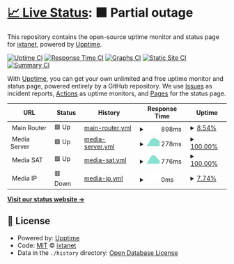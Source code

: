 # [📈 Live Status](https://status.ixtanet.com): <!--live status--> **🟧 Partial outage**

This repository contains the open-source uptime monitor and status page for [ixtanet](https://status.ixtanet.com), powered by [Upptime](https://github.com/upptime/upptime).

[![Uptime CI](https://github.com/ixtanet/upptime/workflows/Uptime%20CI/badge.svg)](https://github.com/ixtanet/upptime/actions?query=workflow%3A%22Uptime+CI%22)
[![Response Time CI](https://github.com/ixtanet/upptime/workflows/Response%20Time%20CI/badge.svg)](https://github.com/ixtanet/upptime/actions?query=workflow%3A%22Response+Time+CI%22)
[![Graphs CI](https://github.com/ixtanet/upptime/workflows/Graphs%20CI/badge.svg)](https://github.com/ixtanet/upptime/actions?query=workflow%3A%22Graphs+CI%22)
[![Static Site CI](https://github.com/ixtanet/upptime/workflows/Static%20Site%20CI/badge.svg)](https://github.com/ixtanet/upptime/actions?query=workflow%3A%22Static+Site+CI%22)
[![Summary CI](https://github.com/ixtanet/upptime/workflows/Summary%20CI/badge.svg)](https://github.com/ixtanet/upptime/actions?query=workflow%3A%22Summary+CI%22)

With [Upptime](https://upptime.js.org), you can get your own unlimited and free uptime monitor and status page, powered entirely by a GitHub repository. We use [Issues](https://github.com/ixtanet/upptime/issues) as incident reports, [Actions](https://github.com/ixtanet/upptime/actions) as uptime monitors, and [Pages](https://status.ixtanet.com) for the status page.

<!--start: status pages-->
<!-- This summary is generated by Upptime (https://github.com/upptime/upptime) -->
<!-- Do not edit this manually, your changes will be overwritten -->
<!-- prettier-ignore -->
| URL | Status | History | Response Time | Uptime |
| --- | ------ | ------- | ------------- | ------ |
| <img alt="" src="https://favicons.githubusercontent.com/null" height="13"> Main Router | 🟩 Up | [main-router.yml](https://github.com/ixtanet/upptime/commits/HEAD/history/main-router.yml) | <details><summary><img alt="Response time graph" src="./graphs/main-router/response-time-week.png" height="20"> 898ms</summary><br><a href="https://status.ixtanet.com/history/main-router"><img alt="Response time 898" src="https://img.shields.io/endpoint?url=https%3A%2F%2Fraw.githubusercontent.com%2Fixtanet%2Fupptime%2FHEAD%2Fapi%2Fmain-router%2Fresponse-time.json"></a><br><a href="https://status.ixtanet.com/history/main-router"><img alt="24-hour response time 898" src="https://img.shields.io/endpoint?url=https%3A%2F%2Fraw.githubusercontent.com%2Fixtanet%2Fupptime%2FHEAD%2Fapi%2Fmain-router%2Fresponse-time-day.json"></a><br><a href="https://status.ixtanet.com/history/main-router"><img alt="7-day response time 898" src="https://img.shields.io/endpoint?url=https%3A%2F%2Fraw.githubusercontent.com%2Fixtanet%2Fupptime%2FHEAD%2Fapi%2Fmain-router%2Fresponse-time-week.json"></a><br><a href="https://status.ixtanet.com/history/main-router"><img alt="30-day response time 898" src="https://img.shields.io/endpoint?url=https%3A%2F%2Fraw.githubusercontent.com%2Fixtanet%2Fupptime%2FHEAD%2Fapi%2Fmain-router%2Fresponse-time-month.json"></a><br><a href="https://status.ixtanet.com/history/main-router"><img alt="1-year response time 898" src="https://img.shields.io/endpoint?url=https%3A%2F%2Fraw.githubusercontent.com%2Fixtanet%2Fupptime%2FHEAD%2Fapi%2Fmain-router%2Fresponse-time-year.json"></a></details> | <details><summary><a href="https://status.ixtanet.com/history/main-router">8.54%</a></summary><a href="https://status.ixtanet.com/history/main-router"><img alt="All-time uptime 8.54%" src="https://img.shields.io/endpoint?url=https%3A%2F%2Fraw.githubusercontent.com%2Fixtanet%2Fupptime%2FHEAD%2Fapi%2Fmain-router%2Fuptime.json"></a><br><a href="https://status.ixtanet.com/history/main-router"><img alt="24-hour uptime 8.54%" src="https://img.shields.io/endpoint?url=https%3A%2F%2Fraw.githubusercontent.com%2Fixtanet%2Fupptime%2FHEAD%2Fapi%2Fmain-router%2Fuptime-day.json"></a><br><a href="https://status.ixtanet.com/history/main-router"><img alt="7-day uptime 8.54%" src="https://img.shields.io/endpoint?url=https%3A%2F%2Fraw.githubusercontent.com%2Fixtanet%2Fupptime%2FHEAD%2Fapi%2Fmain-router%2Fuptime-week.json"></a><br><a href="https://status.ixtanet.com/history/main-router"><img alt="30-day uptime 8.54%" src="https://img.shields.io/endpoint?url=https%3A%2F%2Fraw.githubusercontent.com%2Fixtanet%2Fupptime%2FHEAD%2Fapi%2Fmain-router%2Fuptime-month.json"></a><br><a href="https://status.ixtanet.com/history/main-router"><img alt="1-year uptime 8.54%" src="https://img.shields.io/endpoint?url=https%3A%2F%2Fraw.githubusercontent.com%2Fixtanet%2Fupptime%2FHEAD%2Fapi%2Fmain-router%2Fuptime-year.json"></a></details>
| <img alt="" src="https://favicons.githubusercontent.com/null" height="13"> Media Server | 🟩 Up | [media-server.yml](https://github.com/ixtanet/upptime/commits/HEAD/history/media-server.yml) | <details><summary><img alt="Response time graph" src="./graphs/media-server/response-time-week.png" height="20"> 278ms</summary><br><a href="https://status.ixtanet.com/history/media-server"><img alt="Response time 278" src="https://img.shields.io/endpoint?url=https%3A%2F%2Fraw.githubusercontent.com%2Fixtanet%2Fupptime%2FHEAD%2Fapi%2Fmedia-server%2Fresponse-time.json"></a><br><a href="https://status.ixtanet.com/history/media-server"><img alt="24-hour response time 278" src="https://img.shields.io/endpoint?url=https%3A%2F%2Fraw.githubusercontent.com%2Fixtanet%2Fupptime%2FHEAD%2Fapi%2Fmedia-server%2Fresponse-time-day.json"></a><br><a href="https://status.ixtanet.com/history/media-server"><img alt="7-day response time 278" src="https://img.shields.io/endpoint?url=https%3A%2F%2Fraw.githubusercontent.com%2Fixtanet%2Fupptime%2FHEAD%2Fapi%2Fmedia-server%2Fresponse-time-week.json"></a><br><a href="https://status.ixtanet.com/history/media-server"><img alt="30-day response time 278" src="https://img.shields.io/endpoint?url=https%3A%2F%2Fraw.githubusercontent.com%2Fixtanet%2Fupptime%2FHEAD%2Fapi%2Fmedia-server%2Fresponse-time-month.json"></a><br><a href="https://status.ixtanet.com/history/media-server"><img alt="1-year response time 278" src="https://img.shields.io/endpoint?url=https%3A%2F%2Fraw.githubusercontent.com%2Fixtanet%2Fupptime%2FHEAD%2Fapi%2Fmedia-server%2Fresponse-time-year.json"></a></details> | <details><summary><a href="https://status.ixtanet.com/history/media-server">100.00%</a></summary><a href="https://status.ixtanet.com/history/media-server"><img alt="All-time uptime 100.00%" src="https://img.shields.io/endpoint?url=https%3A%2F%2Fraw.githubusercontent.com%2Fixtanet%2Fupptime%2FHEAD%2Fapi%2Fmedia-server%2Fuptime.json"></a><br><a href="https://status.ixtanet.com/history/media-server"><img alt="24-hour uptime 100.00%" src="https://img.shields.io/endpoint?url=https%3A%2F%2Fraw.githubusercontent.com%2Fixtanet%2Fupptime%2FHEAD%2Fapi%2Fmedia-server%2Fuptime-day.json"></a><br><a href="https://status.ixtanet.com/history/media-server"><img alt="7-day uptime 100.00%" src="https://img.shields.io/endpoint?url=https%3A%2F%2Fraw.githubusercontent.com%2Fixtanet%2Fupptime%2FHEAD%2Fapi%2Fmedia-server%2Fuptime-week.json"></a><br><a href="https://status.ixtanet.com/history/media-server"><img alt="30-day uptime 100.00%" src="https://img.shields.io/endpoint?url=https%3A%2F%2Fraw.githubusercontent.com%2Fixtanet%2Fupptime%2FHEAD%2Fapi%2Fmedia-server%2Fuptime-month.json"></a><br><a href="https://status.ixtanet.com/history/media-server"><img alt="1-year uptime 100.00%" src="https://img.shields.io/endpoint?url=https%3A%2F%2Fraw.githubusercontent.com%2Fixtanet%2Fupptime%2FHEAD%2Fapi%2Fmedia-server%2Fuptime-year.json"></a></details>
| <img alt="" src="https://favicons.githubusercontent.com/null" height="13"> Media SAT | 🟩 Up | [media-sat.yml](https://github.com/ixtanet/upptime/commits/HEAD/history/media-sat.yml) | <details><summary><img alt="Response time graph" src="./graphs/media-sat/response-time-week.png" height="20"> 776ms</summary><br><a href="https://status.ixtanet.com/history/media-sat"><img alt="Response time 776" src="https://img.shields.io/endpoint?url=https%3A%2F%2Fraw.githubusercontent.com%2Fixtanet%2Fupptime%2FHEAD%2Fapi%2Fmedia-sat%2Fresponse-time.json"></a><br><a href="https://status.ixtanet.com/history/media-sat"><img alt="24-hour response time 776" src="https://img.shields.io/endpoint?url=https%3A%2F%2Fraw.githubusercontent.com%2Fixtanet%2Fupptime%2FHEAD%2Fapi%2Fmedia-sat%2Fresponse-time-day.json"></a><br><a href="https://status.ixtanet.com/history/media-sat"><img alt="7-day response time 776" src="https://img.shields.io/endpoint?url=https%3A%2F%2Fraw.githubusercontent.com%2Fixtanet%2Fupptime%2FHEAD%2Fapi%2Fmedia-sat%2Fresponse-time-week.json"></a><br><a href="https://status.ixtanet.com/history/media-sat"><img alt="30-day response time 776" src="https://img.shields.io/endpoint?url=https%3A%2F%2Fraw.githubusercontent.com%2Fixtanet%2Fupptime%2FHEAD%2Fapi%2Fmedia-sat%2Fresponse-time-month.json"></a><br><a href="https://status.ixtanet.com/history/media-sat"><img alt="1-year response time 776" src="https://img.shields.io/endpoint?url=https%3A%2F%2Fraw.githubusercontent.com%2Fixtanet%2Fupptime%2FHEAD%2Fapi%2Fmedia-sat%2Fresponse-time-year.json"></a></details> | <details><summary><a href="https://status.ixtanet.com/history/media-sat">100.00%</a></summary><a href="https://status.ixtanet.com/history/media-sat"><img alt="All-time uptime 100.00%" src="https://img.shields.io/endpoint?url=https%3A%2F%2Fraw.githubusercontent.com%2Fixtanet%2Fupptime%2FHEAD%2Fapi%2Fmedia-sat%2Fuptime.json"></a><br><a href="https://status.ixtanet.com/history/media-sat"><img alt="24-hour uptime 100.00%" src="https://img.shields.io/endpoint?url=https%3A%2F%2Fraw.githubusercontent.com%2Fixtanet%2Fupptime%2FHEAD%2Fapi%2Fmedia-sat%2Fuptime-day.json"></a><br><a href="https://status.ixtanet.com/history/media-sat"><img alt="7-day uptime 100.00%" src="https://img.shields.io/endpoint?url=https%3A%2F%2Fraw.githubusercontent.com%2Fixtanet%2Fupptime%2FHEAD%2Fapi%2Fmedia-sat%2Fuptime-week.json"></a><br><a href="https://status.ixtanet.com/history/media-sat"><img alt="30-day uptime 100.00%" src="https://img.shields.io/endpoint?url=https%3A%2F%2Fraw.githubusercontent.com%2Fixtanet%2Fupptime%2FHEAD%2Fapi%2Fmedia-sat%2Fuptime-month.json"></a><br><a href="https://status.ixtanet.com/history/media-sat"><img alt="1-year uptime 100.00%" src="https://img.shields.io/endpoint?url=https%3A%2F%2Fraw.githubusercontent.com%2Fixtanet%2Fupptime%2FHEAD%2Fapi%2Fmedia-sat%2Fuptime-year.json"></a></details>
| <img alt="" src="https://favicons.githubusercontent.com/null" height="13"> Media IP | 🟥 Down | [media-ip.yml](https://github.com/ixtanet/upptime/commits/HEAD/history/media-ip.yml) | <details><summary><img alt="Response time graph" src="./graphs/media-ip/response-time-week.png" height="20"> 0ms</summary><br><a href="https://status.ixtanet.com/history/media-ip"><img alt="Response time 0" src="https://img.shields.io/endpoint?url=https%3A%2F%2Fraw.githubusercontent.com%2Fixtanet%2Fupptime%2FHEAD%2Fapi%2Fmedia-ip%2Fresponse-time.json"></a><br><a href="https://status.ixtanet.com/history/media-ip"><img alt="24-hour response time 0" src="https://img.shields.io/endpoint?url=https%3A%2F%2Fraw.githubusercontent.com%2Fixtanet%2Fupptime%2FHEAD%2Fapi%2Fmedia-ip%2Fresponse-time-day.json"></a><br><a href="https://status.ixtanet.com/history/media-ip"><img alt="7-day response time 0" src="https://img.shields.io/endpoint?url=https%3A%2F%2Fraw.githubusercontent.com%2Fixtanet%2Fupptime%2FHEAD%2Fapi%2Fmedia-ip%2Fresponse-time-week.json"></a><br><a href="https://status.ixtanet.com/history/media-ip"><img alt="30-day response time 0" src="https://img.shields.io/endpoint?url=https%3A%2F%2Fraw.githubusercontent.com%2Fixtanet%2Fupptime%2FHEAD%2Fapi%2Fmedia-ip%2Fresponse-time-month.json"></a><br><a href="https://status.ixtanet.com/history/media-ip"><img alt="1-year response time 0" src="https://img.shields.io/endpoint?url=https%3A%2F%2Fraw.githubusercontent.com%2Fixtanet%2Fupptime%2FHEAD%2Fapi%2Fmedia-ip%2Fresponse-time-year.json"></a></details> | <details><summary><a href="https://status.ixtanet.com/history/media-ip">7.74%</a></summary><a href="https://status.ixtanet.com/history/media-ip"><img alt="All-time uptime 7.74%" src="https://img.shields.io/endpoint?url=https%3A%2F%2Fraw.githubusercontent.com%2Fixtanet%2Fupptime%2FHEAD%2Fapi%2Fmedia-ip%2Fuptime.json"></a><br><a href="https://status.ixtanet.com/history/media-ip"><img alt="24-hour uptime 7.74%" src="https://img.shields.io/endpoint?url=https%3A%2F%2Fraw.githubusercontent.com%2Fixtanet%2Fupptime%2FHEAD%2Fapi%2Fmedia-ip%2Fuptime-day.json"></a><br><a href="https://status.ixtanet.com/history/media-ip"><img alt="7-day uptime 7.74%" src="https://img.shields.io/endpoint?url=https%3A%2F%2Fraw.githubusercontent.com%2Fixtanet%2Fupptime%2FHEAD%2Fapi%2Fmedia-ip%2Fuptime-week.json"></a><br><a href="https://status.ixtanet.com/history/media-ip"><img alt="30-day uptime 7.74%" src="https://img.shields.io/endpoint?url=https%3A%2F%2Fraw.githubusercontent.com%2Fixtanet%2Fupptime%2FHEAD%2Fapi%2Fmedia-ip%2Fuptime-month.json"></a><br><a href="https://status.ixtanet.com/history/media-ip"><img alt="1-year uptime 7.74%" src="https://img.shields.io/endpoint?url=https%3A%2F%2Fraw.githubusercontent.com%2Fixtanet%2Fupptime%2FHEAD%2Fapi%2Fmedia-ip%2Fuptime-year.json"></a></details>

<!--end: status pages-->

[**Visit our status website →**](https://status.ixtanet.com)

## 📄 License

- Powered by: [Upptime](https://github.com/upptime/upptime)
- Code: [MIT](./LICENSE) © [ixtanet](https://status.ixtanet.com)
- Data in the `./history` directory: [Open Database License](https://opendatacommons.org/licenses/odbl/1-0/)
